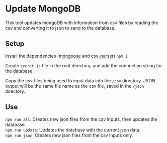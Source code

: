 # Update MongoDB

This tool updates mongoDB with information from csv files by reading the csv and converting it to json to send to the database.

## Setup

Install the dependencies ([mongoose](https://www.npmjs.com/package/mongoose) and [csv-parser](https://www.npmjs.com/package/csv-parser))
`npm i`

Create `secret.js` file in the root directory, and add the connection string for the database.

Copy the csv files being used to input data into the `/csv` directory. JSON output will be the same file name as the csv file, saved in the `/json` directory.

## Use

`npm run all`: Creates new json files from the csv inputs, then updates the database.  
`npm run update`: Updates the database with the current json data.  
`npm run json`: Creates new json files from the csv inputs only.
